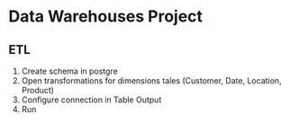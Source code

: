# Data Warehouses Project

## ETL

1. Create schema in postgre
2. Open transformations for dimensions tales (Customer, Date, Location, Product)
3. Configure connection in Table Output
4. Run
